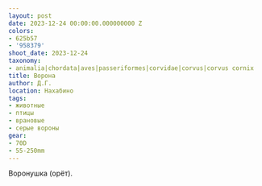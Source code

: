 ```yaml
---
layout: post
date: 2023-12-24 00:00:00.000000000 Z
colors:
- 625b57
- '958379'
shoot_date: 2023-12-24
taxonomy:
- animalia|chordata|aves|passeriformes|corvidae|corvus|corvus cornix
title: Ворона
author: Д.Г.
location: Нахабино
tags:
- животные
- птицы
- врановые
- серые вороны
gear:
- 70D
- 55-250mm
---
```

Воронушка (орёт).

